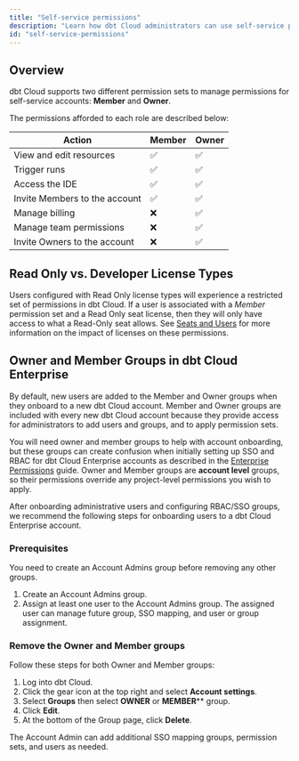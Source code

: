 ```yaml
---
title: "Self-service permissions"
description: "Learn how dbt Cloud administrators can use self-service permissions to control access in a dbt Cloud account."
id: "self-service-permissions"
---
```

## Overview

dbt Cloud supports two different permission sets to manage permissions for self-service accounts: **Member** and **Owner**.  

The permissions afforded to each role are described below:

| Action | Member | Owner |
| ------ | ------ | ----- |
| View and edit resources | ✅ | ✅ |
| Trigger runs | ✅ | ✅ |
| Access the IDE | ✅ | ✅ |
| Invite Members to the account | ✅ | ✅ |
| Manage billing | ❌ | ✅ |
| Manage team permissions | ❌ | ✅ |
| Invite Owners to the account | ❌ | ✅ |

## Read Only vs. Developer License Types

Users configured with Read Only license types will experience a restricted set of permissions in dbt Cloud. If a user is associated with a _Member_ permission set and a Read Only seat license, then they will only have access to what a Read-Only seat allows. See [Seats and Users](cloud-seats-and-users) for more information on the impact of licenses on these permissions.

## Owner and Member Groups in dbt Cloud Enterprise  

By default, new users are added to the Member and Owner groups when they onboard to a new dbt Cloud account. Member and Owner groups are included with every new dbt Cloud account because they provide access for administrators to add users and groups, and to apply permission sets.

You will need owner and member groups to help with account onboarding, but these groups can create confusion when initially setting up SSO and RBAC for dbt Cloud Enterprise accounts as described in the [Enterprise Permissions](enterprise-permissions) guide. Owner and Member groups are **account level** groups, so their permissions override any project-level permissions you wish to apply.

After onboarding administrative users and configuring RBAC/SSO groups, we recommend the following steps for onboarding users to a dbt Cloud Enterprise account.

### Prerequisites

You need to create an Account Admins group before removing any other groups.

1. Create an Account Admins group.  
2. Assign at least one user to the Account Admins group. The assigned user can manage future group, SSO mapping, and user or group assignment.

### Remove the Owner and Member groups

Follow these steps for both Owner and Member groups:

1. Log into dbt Cloud.
2. Click the gear icon at the top right and select **Account settings**.
3. Select **Groups** then select **OWNER** or **MEMBER**** group.  
4. Click **Edit**.
5. At the bottom of the Group page, click **Delete**.

The Account Admin can add additional SSO mapping groups, permission sets, and users as needed.
